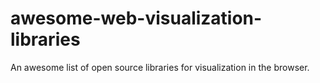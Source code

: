# awesome-web-visualization-libraries
An awesome list of open source libraries for visualization in the browser.
